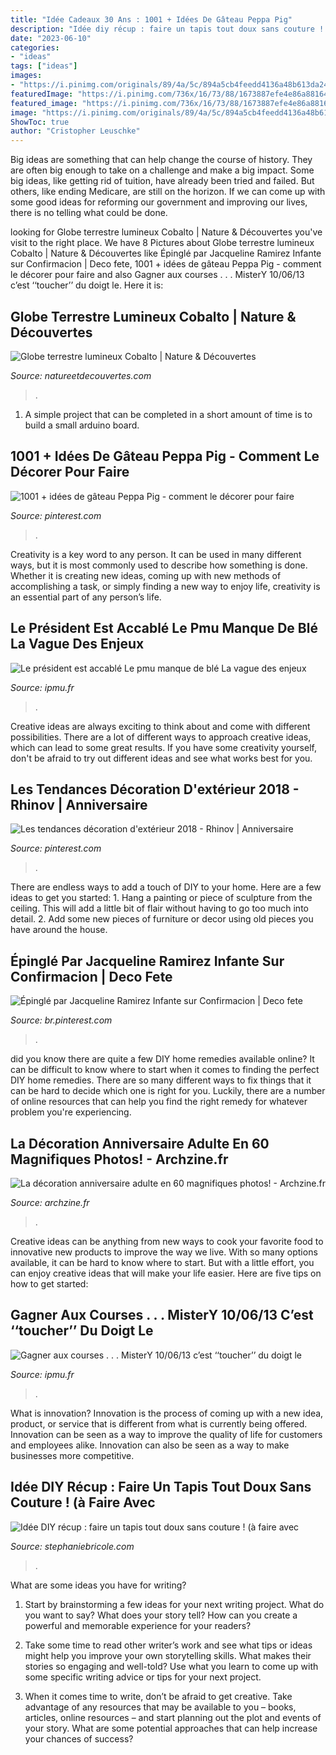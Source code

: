 ```yaml
---
title: "Idée Cadeaux 30 Ans : 1001 + Idées De Gâteau Peppa Pig"
description: "Idée diy récup : faire un tapis tout doux sans couture ! (à faire avec"
date: "2023-06-10"
categories:
- "ideas"
tags: ["ideas"]
images:
- "https://i.pinimg.com/originals/89/4a/5c/894a5cb4feedd4136a48b613da24e719.jpg"
featuredImage: "https://i.pinimg.com/736x/16/73/88/1673887efe4e86a8816475fca042f59e.jpg"
featured_image: "https://i.pinimg.com/736x/16/73/88/1673887efe4e86a8816475fca042f59e.jpg"
image: "https://i.pinimg.com/originals/89/4a/5c/894a5cb4feedd4136a48b613da24e719.jpg"
ShowToc: true
author: "Cristopher Leuschke"
---
```



Big ideas are something that can help change the course of history. They are often big enough to take on a challenge and make a big impact. Some big ideas, like getting rid of tuition, have already been tried and failed. But others, like ending Medicare, are still on the horizon. If we can come up with some good ideas for reforming our government and improving our lives, there is no telling what could be done.

	

		
looking for Globe terrestre lumineux Cobalto | Nature &amp; Découvertes you've visit to the right place. We have 8 Pictures about Globe terrestre lumineux Cobalto | Nature &amp; Découvertes like Épinglé par Jacqueline Ramirez Infante sur Confirmacion | Deco fete, 1001 + idées de gâteau Peppa Pig - comment le décorer pour faire and also Gagner aux courses . . . MisterY 10/06/13 c’est ‘‘toucher’’ du doigt le. Here it is:
		
    
## Globe Terrestre Lumineux Cobalto | Nature &amp; Découvertes

<img loading=lazy src="https://cache.natureetdecouvertes.com/Medias/Images/Articles/52132430/690" onerror="this.onerror=null;this.src='https://tse2.mm.bing.net/th?id=OIP.A8XRyByiIpgBYBwoQW80dwHaHa&amp;pid=15.1';" alt="Globe terrestre lumineux Cobalto | Nature &amp; Découvertes">

_Source: natureetdecouvertes.com_

>. 

	

1. A simple project that can be completed in a short amount of time is to build a small arduino board.

    
## 1001 + Idées De Gâteau Peppa Pig - Comment Le Décorer Pour Faire

<img loading=lazy src="https://i.pinimg.com/736x/aa/61/b5/aa61b5646c6c92c797910dacecd04b8a.jpg" onerror="this.onerror=null;this.src='https://tse3.mm.bing.net/th?id=OIP.y8qmkPKT9xjxUjbqF2jF6AHaJQ&amp;pid=15.1';" alt="1001 + idées de gâteau Peppa Pig - comment le décorer pour faire">

_Source: pinterest.com_

>. 

	

Creativity is a key word to any person. It can be used in many different ways, but it is most commonly used to describe how something is done. Whether it is creating new ideas, coming up with new methods of accomplishing a task, or simply finding a new way to enjoy life, creativity is an essential part of any person’s life.

    
## Le Président Est Accablé Le Pmu Manque De Blé La Vague Des Enjeux

<img loading=lazy src="http://ipmu.fr/iPMU/Bilan_2013_files/droppedImage_17.jpg" onerror="this.onerror=null;this.src='https://tse4.mm.bing.net/th?id=OIP._s9vqur9f1HkzeYbSbad3QHaDv&amp;pid=15.1';" alt="Le président est accablé Le pmu manque de blé La vague des enjeux">

_Source: ipmu.fr_

>. 

	

Creative ideas are always exciting to think about and come with different possibilities. There are a lot of different ways to approach creative ideas, which can lead to some great results. If you have some creativity yourself, don't be afraid to try out different ideas and see what works best for you.

    
## Les Tendances Décoration D&#039;extérieur 2018 - Rhinov | Anniversaire

<img loading=lazy src="https://i.pinimg.com/originals/89/4a/5c/894a5cb4feedd4136a48b613da24e719.jpg" onerror="this.onerror=null;this.src='https://tse1.mm.bing.net/th?id=OIP.twl8bDZxq464-E-diXILbgHaJ4&amp;pid=15.1';" alt="Les tendances décoration d&#039;extérieur 2018 - Rhinov | Anniversaire">

_Source: pinterest.com_

>. 

	

There are endless ways to add a touch of DIY to your home. Here are a few ideas to get you started: 1. Hang a painting or piece of sculpture from the ceiling. This will add a little bit of flair without having to go too much into detail. 2. Add some new pieces of furniture or decor using old pieces you have around the house.
    
## Épinglé Par Jacqueline Ramirez Infante Sur Confirmacion | Deco Fete

<img loading=lazy src="https://i.pinimg.com/736x/16/73/88/1673887efe4e86a8816475fca042f59e.jpg" onerror="this.onerror=null;this.src='https://tse4.mm.bing.net/th?id=OIP.6AK1U0bxjEMtevsaolFKggHaLH&amp;pid=15.1';" alt="Épinglé par Jacqueline Ramirez Infante sur Confirmacion | Deco fete">

_Source: br.pinterest.com_

>. 

	

did you know there are quite a few DIY home remedies available online?
It can be difficult to know where to start when it comes to finding the perfect DIY home remedies. There are so many different ways to fix things that it can be hard to decide which one is right for you. Luckily, there are a number of online resources that can help you find the right remedy for whatever problem you're experiencing.

    
## La Décoration Anniversaire Adulte En 60 Magnifiques Photos! - Archzine.fr

<img loading=lazy src="https://archzine.fr/wp-content/uploads/2016/05/la-deco-de-table-anniversaire-decoration-anniversaire-enfant-doree.jpg" onerror="this.onerror=null;this.src='https://tse1.mm.bing.net/th?id=OIP.IpPBKkc-Wn0EH9yIjssM1wHaLH&amp;pid=15.1';" alt="La décoration anniversaire adulte en 60 magnifiques photos! - Archzine.fr">

_Source: archzine.fr_

>. 

	

Creative ideas can be anything from new ways to cook your favorite food to innovative new products to improve the way we live. With so many options available, it can be hard to know where to start. But with a little effort, you can enjoy creative ideas that will make your life easier. Here are five tips on how to get started: 

    
## Gagner Aux Courses . . . MisterY 10/06/13 C’est ‘‘toucher’’ Du Doigt Le

<img loading=lazy src="https://ipmu.fr/iPMU/GAGNER_aux_Courses_files/droppedImage_12.jpg" onerror="this.onerror=null;this.src='https://tse3.mm.bing.net/th?id=OIP.zuMQu2CR03XkLB1Tv4CVwwAAAA&amp;pid=15.1';" alt="Gagner aux courses . . . MisterY 10/06/13 c’est ‘‘toucher’’ du doigt le">

_Source: ipmu.fr_

>. 

	

What is innovation?
Innovation is the process of coming up with a new idea, product, or service that is different from what is currently being offered. Innovation can be seen as a way to improve the quality of life for customers and employees alike. Innovation can also be seen as a way to make businesses more competitive.

    
## Idée DIY Récup : Faire Un Tapis Tout Doux Sans Couture ! (à Faire Avec

<img loading=lazy src="https://p3.storage.canalblog.com/36/08/669750/74625097.jpg" onerror="this.onerror=null;this.src='https://tse3.mm.bing.net/th?id=OIP.SBfVCKsj87GYIQBWDmpvGAHaQz&amp;pid=15.1';" alt="Idée DIY récup : faire un tapis tout doux sans couture ! (à faire avec">

_Source: stephaniebricole.com_

>. 

	

What are some ideas you have for writing?
1. Start by brainstorming a few ideas for your next writing project. What do you want to say? What does your story tell? How can you create a powerful and memorable experience for your readers?
2. Take some time to read other writer’s work and see what tips or ideas might help you improve your own storytelling skills. What makes their stories so engaging and well-told? Use what you learn to come up with some specific writing advice or tips for your next project.

3. When it comes time to write, don’t be afraid to get creative. Take advantage of any resources that may be available to you – books, articles, online resources – and start planning out the plot and events of your story. What are some potential approaches that can help increase your chances of success?

